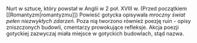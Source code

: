 Nurt w sztuce, który powstał w Anglii w 2 poł. XVIII w. (Przed początkiem [[Romantyzm|romantyzmu]])
Powieść gotycka opisywała *mroczny świat pełen niezwykłych zdarzeń.* Poza nią tworzono również poezję ruin - opisy zniszczonych budowli, cmentarzy prowokujące refleksje.
Akcja poezji gotyckiej zazwyczaj miała miejsce w gotyckich budowlach, stąd nazwa.